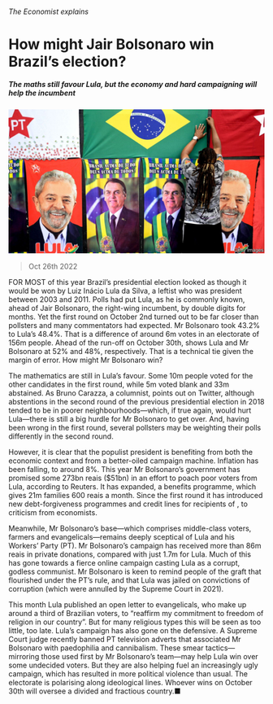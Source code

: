 ###### The Economist explains

# How might Jair Bolsonaro win Brazil’s election? 

##### The maths still favour Lula, but the economy and hard campaigning will help the incumbent 

![image](images/20221029_AMP501.jpg) 

> Oct 26th 2022 

FOR MOST of this year Brazil’s presidential election looked as though it would be won by Luiz Inácio Lula da Silva, a leftist who was president between 2003 and 2011. Polls had put Lula, as he is commonly known, ahead of Jair Bolsonaro, the right-wing incumbent, by double digits for months. Yet the first round on October 2nd turned out to be far closer than pollsters and many commentators had expected. Mr Bolsonaro took 43.2% to Lula’s 48.4%. That is a difference of around 6m votes in an electorate of 156m people. Ahead of the run-off on October 30th,  shows Lula and Mr Bolsonaro at 52% and 48%, respectively. That is a technical tie given the margin of error. How might Mr Bolsonaro win?

The mathematics are still in Lula’s favour. Some 10m people voted for the other candidates in the first round, while 5m voted blank and 33m abstained. As Bruno Carazza, a columnist, points out on Twitter, although abstentions in the second round of the previous presidential election in 2018 tended to be in poorer neighbourhoods—which, if true again, would hurt Lula—there is still a big hurdle for Mr Bolsonaro to get over. And, having been wrong in the first round, several pollsters may be weighting their polls differently in the second round.

However, it is clear that the populist president is benefiting from both the economic context and from a better-oiled campaign machine. Inflation has been falling, to around 8%. This year Mr Bolsonaro’s government has promised some 273bn reais ($51bn) in an effort to poach poor voters from Lula, according to Reuters. It has expanded, a benefits programme, which gives 21m families 600 reais a month. Since the first round it has introduced new debt-forgiveness programmes and credit lines for recipients of , to criticism from economists. 

Meanwhile, Mr Bolsonaro’s base—which comprises middle-class voters, farmers and evangelicals—remains deeply sceptical of Lula and his Workers’ Party (PT). Mr Bolsonaro’s campaign has received more than 86m reais in private donations, compared with just 1.7m for Lula. Much of this has gone towards a fierce online campaign casting Lula as a corrupt, godless communist. Mr Bolsonaro is keen to remind people of the graft that flourished under the PT’s rule, and that Lula was jailed on convictions of corruption (which were annulled by the Supreme Court in 2021). 

This month Lula published an open letter to evangelicals, who make up around a third of Brazilian voters, to “reaffirm my commitment to freedom of religion in our country”. But for many religious types this will be seen as too little, too late. Lula’s campaign has also gone on the defensive. A Supreme Court judge recently banned PT television adverts that associated Mr Bolsonaro with paedophilia and cannibalism. These smear tactics—mirroring those used first by Mr Bolsonaro’s team—may help Lula win over some undecided voters. But they are also helping fuel an increasingly ugly campaign, which has resulted in more political violence than usual. The electorate is polarising along ideological lines. Whoever wins on October 30th will oversee a divided and fractious country.■

